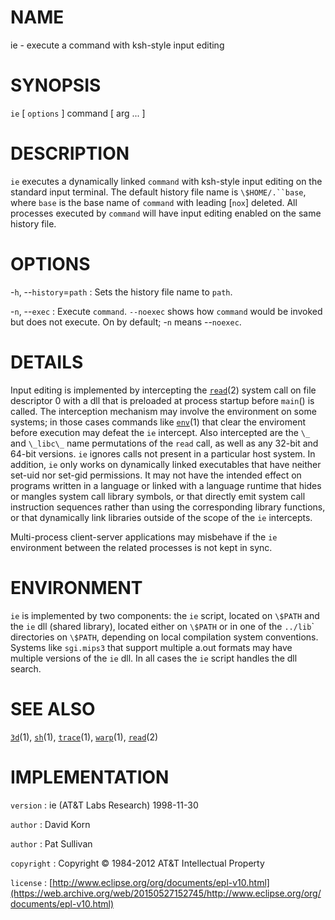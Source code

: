 # NAME

ie - execute a command with ksh-style input editing

# SYNOPSIS

`ie` \[ `options` \] command \[ arg ... \]

# DESCRIPTION

`ie` executes a dynamically linked `command` with ksh-style input
editing on the standard input terminal. The default history file name is
`\$HOME/.``base`, where `base` is the base name of `command` with
leading \[`nox`\] deleted. All processes executed by `command` will
have input editing enabled on the same history file.

# OPTIONS

-`h`, --`history`=`path`
:   Sets the history file name to `path`.

-`n`, --`exec`
:   Execute `command`. `--noexec` shows how `command` would be invoked
    but does not execute. On by default; -`n` means --`noexec`.

# DETAILS

Input editing is implemented by intercepting the
[`read`](/web/20150527152745/http://www2.research.att.com/~astopen/man/man2/read.html)(2)
system call on file descriptor 0 with a dll that is preloaded at process
startup before `main`() is called. The interception mechanism may
involve the environment on some systems; in those cases commands like
[`env`](/web/20150527152745/http://www2.research.att.com/~astopen/man/man1/env.html)(1)
that clear the enviroment before execution may defeat the `ie`
intercept.
Also intercepted are the `\_` and `\_libc\_` name permutations of
the `read` call, as well as any 32-bit and 64-bit versions. `ie`
ignores calls not present in a particular host system. In addition,
`ie` only works on dynamically linked executables that have neither
set-uid nor set-gid permissions. It may not have the intended effect on
programs written in a language or linked with a language runtime that
hides or mangles system call library symbols, or that directly emit
system call instruction sequences rather than using the corresponding
library functions, or that dynamically link libraries outside of the
scope of the `ie` intercepts.

Multi-process client-server applications may misbehave if the `ie`
environment between the related processes is not kept in sync.

# ENVIRONMENT

`ie` is implemented by two components: the `ie` script, located on
`\$PATH` and the `ie` dll (shared library), located either on
`\$PATH` or in one of the `../lib`\` directories on `\$PATH`,
depending on local compilation system conventions. Systems like
`sgi.mips3` that support multiple a.out formats may have multiple
versions of the `ie` dll. In all cases the `ie` script handles the
dll search.

# SEE ALSO

[`3d`](/web/20150527152745/http://www2.research.att.com/~astopen/man/man1/3d.html)(1),
[`sh`](/web/20150527152745/http://www2.research.att.com/~astopen/man/man1/sh.html)(1),
[`trace`](/web/20150527152745/http://www2.research.att.com/~astopen/man/man1/trace.html)(1),
[`warp`](/web/20150527152745/http://www2.research.att.com/~astopen/man/man1/warp.html)(1),
[`read`](/web/20150527152745/http://www2.research.att.com/~astopen/man/man2/read.html)(2)

# IMPLEMENTATION

`version`
:   ie (AT&T Labs Research) 1998-11-30

`author`
:   David Korn

`author`
:   Pat Sullivan

`copyright`
:   Copyright © 1984-2012 AT&T Intellectual Property

`license`
:   [http://www.eclipse.org/org/documents/epl-v10.html](https://web.archive.org/web/20150527152745/http://www.eclipse.org/org/documents/epl-v10.html)


